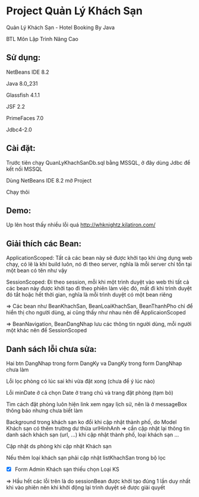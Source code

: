 # Project Quản Lý Khách Sạn

Quản Lý Khách Sạn - Hotel Booking By Java

BTL Môn Lập Trình Nâng Cao

## Sử dụng:

NetBeans IDE 8.2

Java 8.0_231

Glassfish 4.1.1

JSF 2.2

PrimeFaces 7.0

Jdbc4-2.0

## Cài đặt:

Trước tiên chạy QuanLyKhachSanDb.sql bằng MSSQL, ở đây dùng Jdbc để kết nối MSSQL

Dùng NetBeans IDE 8.2 mở Project

Chạy thôi

## Demo:

Up lên host thấy nhiều lỗi quá http://whknightz.kilatiron.com/


## Giải thích các Bean:

ApplicationScoped: Tất cả các bean này sẽ được khởi tạo khi ứng dụng web chạy, có lẽ là khi build luôn, nó đi theo server, nghĩa là mỗi server chỉ tồn tại một bean có tên như vậy

SessionScoped: Đi theo session, mỗi khi một trình duyệt vào web thì tất cả các bean này được khởi tạo đi theo phiên làm việc đó, mất đi khi trình duyệt đó tắt hoặc hết thời gian, nghĩa là mỗi trình duyệt có một bean riêng

=> Các bean như BeanKhachSan, BeanLoaiKhachSan, BeanThanhPho chỉ để hiển thị cho người dùng, ai cũng thấy như nhau nên để ApplicaionScoped

=> BeanNavigation, BeanDangNhap lưu các thông tin người dùng, mỗi người một khác nên để SessionScoped

## Danh sách lỗi chưa sửa:

Hai btn DangNhap trong form DangKy va DangKy trong form DangNhap chưa làm

Lỗi lọc phòng có lúc sai khi vừa đặt xong (chưa để ý lúc nào)

Lỗi minDate ở cả chọn Date ở trang chủ và trang đặt phòng (tạm bỏ)

Tìm cách đặt phòng luôn hiện link xem ngay lịch sử, nên là ở messageBox thông báo nhưng chưa biết làm

Background trong khách sạn ko đổi khi cập nhật thành phố, do Model Khách sạn có thêm trường dư thừa urlHinhAnh => cần cập nhật lại thông tin danh sách khách sạn (url, ...) khi cập nhật thành phố, loại khách sạn ...

Cập nhật ds phòng khi cập nhật Khách sạn

Nếu thêm loại khách sạn phải cập nhật listKhachSan trong bộ lọc

- [x] Form Admin Khách sạn thiếu chọn Loại KS

=> Hầu hết các lỗi trên là do sessionBean được khởi tạo đúng 1 lần duy nhất khi vào phiên nên khi khởi động lại trình duyệt sẽ được giải quyết
